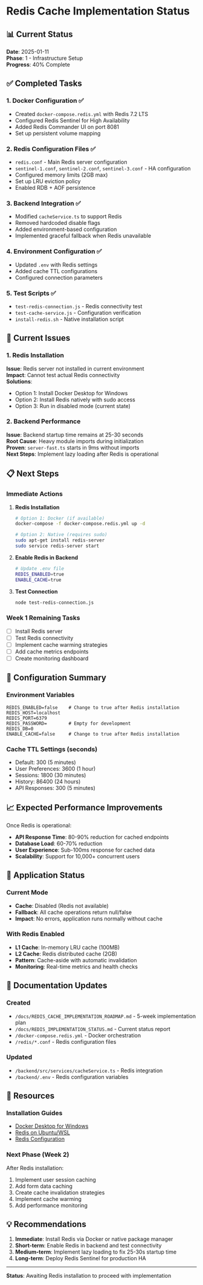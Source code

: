 # Redis Cache Implementation Status

## 📊 Current Status
**Date**: 2025-01-11  
**Phase**: 1 - Infrastructure Setup  
**Progress**: 40% Complete

## ✅ Completed Tasks

### 1. Docker Configuration ✅
- Created `docker-compose.redis.yml` with Redis 7.2 LTS
- Configured Redis Sentinel for High Availability
- Added Redis Commander UI on port 8081
- Set up persistent volume mapping

### 2. Redis Configuration Files ✅
- `redis.conf` - Main Redis server configuration
- `sentinel-1.conf`, `sentinel-2.conf`, `sentinel-3.conf` - HA configuration
- Configured memory limits (2GB max)
- Set up LRU eviction policy
- Enabled RDB + AOF persistence

### 3. Backend Integration ✅
- Modified `cacheService.ts` to support Redis
- Removed hardcoded disable flags
- Added environment-based configuration
- Implemented graceful fallback when Redis unavailable

### 4. Environment Configuration ✅
- Updated `.env` with Redis settings
- Added cache TTL configurations
- Configured connection parameters

### 5. Test Scripts ✅
- `test-redis-connection.js` - Redis connectivity test
- `test-cache-service.js` - Configuration verification
- `install-redis.sh` - Native installation script

## 🚧 Current Issues

### 1. Redis Installation
**Issue**: Redis server not installed in current environment  
**Impact**: Cannot test actual Redis connectivity  
**Solutions**:
- Option 1: Install Docker Desktop for Windows
- Option 2: Install Redis natively with sudo access
- Option 3: Run in disabled mode (current state)

### 2. Backend Performance
**Issue**: Backend startup time remains at 25-30 seconds  
**Root Cause**: Heavy module imports during initialization  
**Proven**: `server-fast.ts` starts in 9ms without imports  
**Next Steps**: Implement lazy loading after Redis is operational

## 📋 Next Steps

### Immediate Actions
1. **Redis Installation**
   ```bash
   # Option 1: Docker (if available)
   docker-compose -f docker-compose.redis.yml up -d
   
   # Option 2: Native (requires sudo)
   sudo apt-get install redis-server
   sudo service redis-server start
   ```

2. **Enable Redis in Backend**
   ```bash
   # Update .env file
   REDIS_ENABLED=true
   ENABLE_CACHE=true
   ```

3. **Test Connection**
   ```bash
   node test-redis-connection.js
   ```

### Week 1 Remaining Tasks
- [ ] Install Redis server
- [ ] Test Redis connectivity
- [ ] Implement cache warming strategies
- [ ] Add cache metrics endpoints
- [ ] Create monitoring dashboard

## 🔧 Configuration Summary

### Environment Variables
```env
REDIS_ENABLED=false    # Change to true after Redis installation
REDIS_HOST=localhost
REDIS_PORT=6379
REDIS_PASSWORD=        # Empty for development
REDIS_DB=0
ENABLE_CACHE=false     # Change to true after Redis installation
```

### Cache TTL Settings (seconds)
- Default: 300 (5 minutes)
- User Preferences: 3600 (1 hour)
- Sessions: 1800 (30 minutes)
- History: 86400 (24 hours)
- API Responses: 300 (5 minutes)

## 📈 Expected Performance Improvements

Once Redis is operational:
- **API Response Time**: 80-90% reduction for cached endpoints
- **Database Load**: 60-70% reduction
- **User Experience**: Sub-100ms response for cached data
- **Scalability**: Support for 10,000+ concurrent users

## 🚀 Application Status

### Current Mode
- **Cache**: Disabled (Redis not available)
- **Fallback**: All cache operations return null/false
- **Impact**: No errors, application runs normally without cache

### With Redis Enabled
- **L1 Cache**: In-memory LRU cache (100MB)
- **L2 Cache**: Redis distributed cache (2GB)
- **Pattern**: Cache-aside with automatic invalidation
- **Monitoring**: Real-time metrics and health checks

## 📝 Documentation Updates

### Created
- `/docs/REDIS_CACHE_IMPLEMENTATION_ROADMAP.md` - 5-week implementation plan
- `/docs/REDIS_IMPLEMENTATION_STATUS.md` - Current status report
- `/docker-compose.redis.yml` - Docker orchestration
- `/redis/*.conf` - Redis configuration files

### Updated
- `/backend/src/services/cacheService.ts` - Redis integration
- `/backend/.env` - Redis configuration variables

## 🔗 Resources

### Installation Guides
- [Docker Desktop for Windows](https://docs.docker.com/desktop/install/windows-install/)
- [Redis on Ubuntu/WSL](https://redis.io/docs/getting-started/installation/install-redis-on-linux/)
- [Redis Configuration](https://redis.io/docs/manual/config/)

### Next Phase (Week 2)
After Redis installation:
1. Implement user session caching
2. Add form data caching
3. Create cache invalidation strategies
4. Implement cache warming
5. Add performance monitoring

## 💡 Recommendations

1. **Immediate**: Install Redis via Docker or native package manager
2. **Short-term**: Enable Redis in backend and test connectivity
3. **Medium-term**: Implement lazy loading to fix 25-30s startup time
4. **Long-term**: Deploy Redis Sentinel for production HA

---

**Status**: Awaiting Redis installation to proceed with implementation